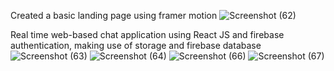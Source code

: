 Created a basic landing page using framer motion
![Screenshot (62)](https://user-images.githubusercontent.com/102173635/223149214-20df5f53-4a4a-43aa-9c9e-3ad7e652ec0d.png)

Real time web-based chat application using React JS and firebase authentication, making use of storage and firebase database
![Screenshot (63)](https://user-images.githubusercontent.com/102173635/223150210-b40d4b40-41a1-48f9-bc0e-60a3236b9ccd.png)
![Screenshot (64)](https://user-images.githubusercontent.com/102173635/223150230-faae47fc-c072-430f-ac57-474a22450c34.png)
![Screenshot (66)](https://user-images.githubusercontent.com/102173635/223150248-31183e1b-9b5e-4db4-8ec8-35aab4ae9b37.png)
![Screenshot (67)](https://user-images.githubusercontent.com/102173635/223150257-f107085d-b043-4028-9ad2-cbdefb137b80.png)


